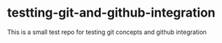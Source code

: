 # testting-git-and-github-integration
This is a small test repo for testing git concepts and github integration
